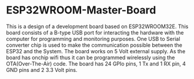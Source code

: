 # ESP32WROOM-Master-Board
This is a design of a development board based on ESP32WROOM32E. This board consists of a B-type USB port for interacting the hardware with the computer for programming and monitoring purposes. One USB to Serial converter chip is used to make the communication possible between the ESP32 and the System. The board works on 5 Volt external supply.
As the board has onchip wifi thus it can be programmed wirelessly using the OTA(Over-The-Air) code. The board has 24 GPIo pins, 1 Tx and 1 RX pin, 4 GND pins and 2 3.3 Volt pins.
